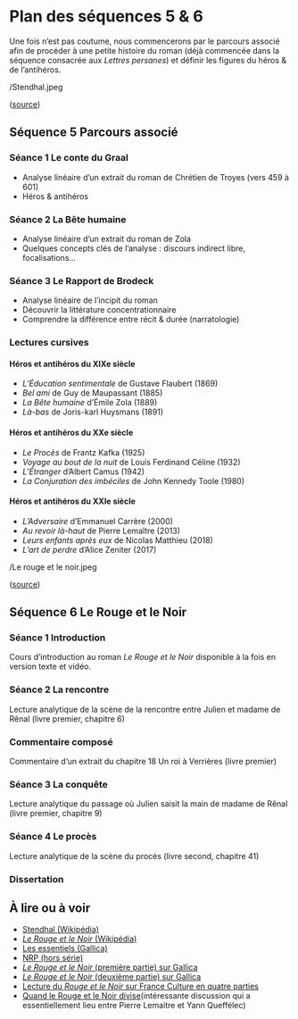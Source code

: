 # Plan des séquences 5 & 6
Une fois n’est pas coutume, nous commencerons par le parcours associé afin de procéder à une petite histoire du roman (déjà commencée dans la séquence consacrée aux *Lettres persanes*) et définir les figures du héros & de l’antihéros.

/Stendhal.jpeg

([source](https://gallica.bnf.fr/ark:/12148/btv1b6951725s.r=stendhal?rk=1030048;0))

## Séquence 5 Parcours associé
### Séance 1 Le conte du Graal
- Analyse linéaire d’un extrait du roman de Chrétien de Troyes (vers 459 à 601)
- Héros & antihéros

### Séance 2 La Bête humaine
- Analyse linéaire d’un extrait du roman de Zola
- Quelques concepts clés de l’analyse : discours indirect libre, focalisations...

### Séance 3 Le Rapport de Brodeck
- Analyse linéaire de l’incipit du roman
- Découvrir la littérature concentrationnaire
- Comprendre la différence entre récit & durée (narratologie)

### Lectures cursives
#### Héros et antihéros du XIXe siècle 
- *L’Éducation sentimentale* de Gustave Flaubert (1869)
- *Bel ami* de Guy de Maupassant (1885)
- *La Bête humaine* d’Émile Zola (1889)
- *Là-bas* de Joris-karl Huysmans (1891)

#### Héros et antihéros du XXe siècle 
- *Le Procès* de Frantz Kafka (1925)
- *Voyage au bout de la nuit* de Louis Ferdinand Céline (1932)
- *L’Étranger* d’Albert Camus (1942)
- *La Conjuration des imbéciles* de John Kennedy Toole (1980)

#### Héros et antihéros du XXIe siècle 
- *L’Adversaire* d’Emmanuel Carrère (2000)
- *Au revoir là-haut* de Pierre Lemaître (2013)
- *Leurs enfants après eux* de Nicolas Matthieu (2018)
- *L’art de perdre* d’Alice Zeniter (2017)

/Le rouge et le noir.jpeg

([source](https://gallica.bnf.fr/ark:/12148/btv1b8623298f.image))

## Séquence 6 Le Rouge et le Noir
### Séance 1 Introduction
Cours d’introduction au roman *Le Rouge et le Noir* disponible à la fois en version texte et vidéo.

### Séance 2 La rencontre
Lecture analytique de la scène de la rencontre entre Julien et madame de Rênal (livre premier, chapitre 6)

### Commentaire composé
Commentaire d’un extrait du chapitre 18 Un roi à Verrières (livre premier)

### Séance 3 La conquête
Lecture analytique du passage où Julien saisit la main de madame de Rênal (livre premier, chapitre 9)

### Séance 4 Le procès
Lecture analytique de la scène du procès (livre second, chapitre 41)

### Dissertation

## À lire ou à voir

- [Stendhal (Wikipédia)](https://fr.wikipedia.org/wiki/Stendhal)
- [*Le Rouge et le Noir* (Wikipédia)](https://fr.wikipedia.org/wiki/Le_Rouge_et_le_Noir)
- [Les essentiels (Gallica)](https://gallica.bnf.fr/essentiels/stendhal/rouge-noir)
- [NRP (hors série)](https://www.calameo.com/read/0058035913734c99eab31)
- [*Le Rouge et le Noir* (première partie) sur Gallica](https://gallica.bnf.fr/ark:/12148/btv1b8623298f.image)
- [*Le Rouge et le Noir* (deuxième partie) sur Gallica](https://gallica.bnf.fr/ark:/12148/btv1b8623299v.image)
- [Lecture du *Rouge et le Noir* sur France Culture en quatre parties](https://youtu.be/Vgu6dpsso8I)
- [Quand le Rouge et le Noir divise](https://youtu.be/UyiSSlUPalI)(intéressante discussion qui a essentiellement lieu entre Pierre Lemaitre et Yann Queffélec)